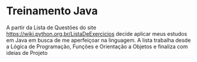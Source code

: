 # Treinamento Java
A partir da Lista de Questões do site https://wiki.python.org.br/ListaDeExercicios decide aplicar meus estudos em Java em busca de me aperfeiçoar na linguagem.  A lista trabalha desde a Lógica de Programação, Funções e Orientação a Objetos e finaliza com ideias de Projeto
